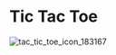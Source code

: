 # Tic Tac Toe
![tac_tic_toe_icon_183167](https://user-images.githubusercontent.com/97982214/211211874-22415b95-7ba9-43cd-9652-73d3924cd66b.jpg)
